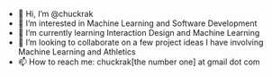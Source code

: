 - 👋 Hi, I’m @chuckrak
- 👀 I’m interested in Machine Learning and Software Development
- 🌱 I’m currently learning Interaction Design and Machine Learning
- 💞️ I’m looking to collaborate on a few project ideas I have involving Machine Learning and Athletics
- 📫 How to reach me: chuckrak[the number one] at gmail dot com

<!---
chuckrak/chuckrak is a ✨ special ✨ repository because its `README.md` (this file) appears on your GitHub profile.
You can click the Preview link to take a look at your changes.
--->
